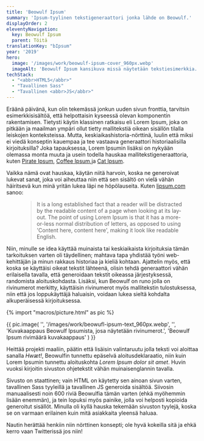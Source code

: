 ```yaml
---
title: 'Beowulf Ipsum'
summary: 'Ipsum-tyylinen tekstigeneraattori jonka lähde on Beowulf.'
displayOrder: 2
eleventyNavigation:
  key: Beowulf Ipsum
  parent: Töitä
translationKey: "bIpsum"
year: '2019'
hero:
  image: '/images/work/beowulf-ipsum-cover_960px.webp'
  imageAlt: 'Beowulf Ipsum kansikuva missä näytetään tekstiesimerkkia.'
techStack:
  - "<abbr>HTML5</abbr>"
  - "Tavallinen Sass"
  - "Tavallinen <abbr>JS</abbr>"
---
```


Eräänä päivänä, kun olin tekemässä jonkun uuden sivun fronttia, tarvitsin esimerkkisisältöä, että helpottaisin kyseessä olevan komponentin rakentamisen. Tietysti käytin klassinen ratkaisu eli Lorem Ipsum, joka on pitkään ja maailman ympäri ollut tietty mallitekstiä oikean sisällön tilalla leiskojen konteksteissa. Mutta, keskiaikashistoria-nörttinä, luulin että miksi ei viedä konseptin kauempaa ja tee vastaava generaattori historiaalisilla kirjoituksilla? Joka tapauksessa, Lorem Ipsumin lisäksi on nykyään olemassa monta muuta ja usein todella hauskaa mallitekstigeneraattoria, kuten [Pirate Ipsum](https://pirateipsum.me/), [Coffee Ipsum](http://coffeeipsum.com/),ja [Cat Ipsum](http://www.catipsum.com/).

Vaikka nämä ovat hauskaa, käytän niitä harvoin, koska ne generoivat lukevat sanat, joka voi aiheuttaa niin että sen sisältö on vielä vähän häiritsevä kun minä yritän lukea läpi ne höpölauseita. Kuten [lipsum.com](https://lipsum.com/) sanoo:

<figure class="blockquote" lang="en">
    <blockquote>
        <p>
        It is a long established fact that a reader will be distracted by the readable content of a page when looking at its layout. The point of using Lorem Ipsum is that it has a more-or-less normal distribution of letters, as opposed to using 'Content here, content here', making it look like readable English.
        </p>
    </blockquote>
</figure>

Niin, minulle se idea käyttää muinaista tai keskiaikaista kirjoituksia tämän tarkoituksen varten oli täydellinen; mahtava tapa yhdistää työni web-kehittäjän ja minun rakkaus historiaa ja kieliä kohtaan. Ajattelin myös, että koska se käyttäisi oikeat tekstit lähteenä, olisin tehdä generaattori vähän erilaisella tavalla, että generoidaan tekstit oikeassa järjestyksessä, randomista aloituskohdasta. Lisäksi, kun Beowulf on runo jolla on rivinumerot merkitty, käyttäisin rivinumerot myös mallitekstin tulostuksessa, niin että jos loppukäyttäjä haluaisin, voidaan lukea sieltä kohdalta alkuperäisessä kirjoituksessa.

{% import "macros/picture.html" as pic %}

{{ pic.image(
    '',
    '/images/work/beowufl-ipsum-text_960px.webp',
    '',
    'Kuvakaappaus Beowulf Ipsumista, josa näytetään rivinumerot.',
    'Beowulf Ipsum rivimäärä kuvakaappaus'
) }}

Heittää projekti maaliin, päätin että lisäisin valintaruutu jolla teksti voi aloittaa sanalla <span lang="ang">_Hwæt!_</span>, Beowulfin tunnettu epäselvä aloitusdeklaraatio, niin kuin Lorem Ipsumin tunnettu aloituskohta <span lang="la">_Lorem Ipsum dolor sit amet_</span>. Huvin vuoksi kirjoitin sivuston ohjetekstit vähän muinaisenglannin tavalla.

Sivusto on staattinen; vain HTML on käytetty sen ainoan sivun varten, tavallinen Sass tyyleillä ja tavallinen JS generoida sisältöä. Siivosin manuaalisesti noin 600 riviä Beowulfia tämän varten (ehkä myöhemmin lisään enemmän), ja tein lopuksi myös painike, jolla voi helposti kopioida generoitut sisällöt. Minulla oli kyllä hauska tekemään sivuston tyylejä, koska se on varmaan erilainen kuin mitä asiakkaita yleensä haluaa.

Nautin herättää henkiin niin nörttinen konsepti; ole hyvä kokeilla sitä ja ehkä kerro vaan Twitterissä jos niin!